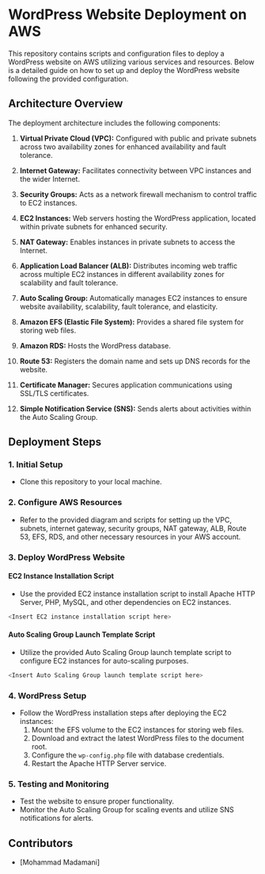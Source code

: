 # WordPress Website Deployment on AWS

This repository contains scripts and configuration files to deploy a WordPress website on AWS utilizing various services and resources. Below is a detailed guide on how to set up and deploy the WordPress website following the provided configuration.

## Architecture Overview

The deployment architecture includes the following components:

1. **Virtual Private Cloud (VPC):** Configured with public and private subnets across two availability zones for enhanced availability and fault tolerance.

2. **Internet Gateway:** Facilitates connectivity between VPC instances and the wider Internet.

3. **Security Groups:** Acts as a network firewall mechanism to control traffic to EC2 instances.

4. **EC2 Instances:** Web servers hosting the WordPress application, located within private subnets for enhanced security.

5. **NAT Gateway:** Enables instances in private subnets to access the Internet.

6. **Application Load Balancer (ALB):** Distributes incoming web traffic across multiple EC2 instances in different availability zones for scalability and fault tolerance.

7. **Auto Scaling Group:** Automatically manages EC2 instances to ensure website availability, scalability, fault tolerance, and elasticity.

8. **Amazon EFS (Elastic File System):** Provides a shared file system for storing web files.

9. **Amazon RDS:** Hosts the WordPress database.

10. **Route 53:** Registers the domain name and sets up DNS records for the website.

11. **Certificate Manager:** Secures application communications using SSL/TLS certificates.

12. **Simple Notification Service (SNS):** Sends alerts about activities within the Auto Scaling Group.

## Deployment Steps

### 1. Initial Setup

- Clone this repository to your local machine.

### 2. Configure AWS Resources

- Refer to the provided diagram and scripts for setting up the VPC, subnets, internet gateway, security groups, NAT gateway, ALB, Route 53, EFS, RDS, and other necessary resources in your AWS account.

### 3. Deploy WordPress Website

#### EC2 Instance Installation Script

- Use the provided EC2 instance installation script to install Apache HTTP Server, PHP, MySQL, and other dependencies on EC2 instances.

```bash
<Insert EC2 instance installation script here>
```

#### Auto Scaling Group Launch Template Script

- Utilize the provided Auto Scaling Group launch template script to configure EC2 instances for auto-scaling purposes.

```bash
<Insert Auto Scaling Group launch template script here>
```

### 4. WordPress Setup

- Follow the WordPress installation steps after deploying the EC2 instances:
  1. Mount the EFS volume to the EC2 instances for storing web files.
  2. Download and extract the latest WordPress files to the document root.
  3. Configure the `wp-config.php` file with database credentials.
  4. Restart the Apache HTTP Server service.

### 5. Testing and Monitoring

- Test the website to ensure proper functionality.
- Monitor the Auto Scaling Group for scaling events and utilize SNS notifications for alerts.

## Contributors

- [Mohammad Madamani]

